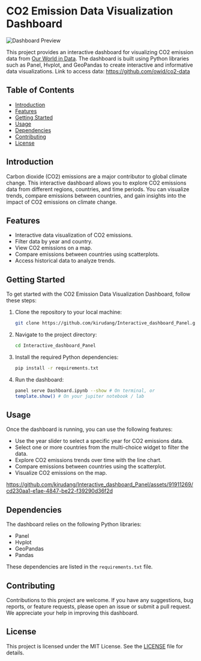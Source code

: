 # CO2 Emission Data Visualization Dashboard

![Dashboard Preview](https://github.com/kirudang/Interactive_dashboard_Panel/assets/91911269/d75f342c-de88-45c8-bdf6-d60efd61e592)


This project provides an interactive dashboard for visualizing CO2 emission data from [Our World in Data](https://ourworldindata.org/). The dashboard is built using Python libraries such as Panel, Hvplot, and GeoPandas to create interactive and informative data visualizations.
Link to access data: https://github.com/owid/co2-data

## Table of Contents
- [Introduction](#Introduction)
- [Features](#Features)
- [Getting Started](#Getting-started)
- [Usage](#Usage)
- [Dependencies](#Dependencies)
- [Contributing](#Contributing)
- [License](#License)

## Introduction

Carbon dioxide (CO2) emissions are a major contributor to global climate change. This interactive dashboard allows you to explore CO2 emissions data from different regions, countries, and time periods. You can visualize trends, compare emissions between countries, and gain insights into the impact of CO2 emissions on climate change.

## Features

- Interactive data visualization of CO2 emissions.
- Filter data by year and country.
- View CO2 emissions on a map.
- Compare emissions between countries using scatterplots.
- Access historical data to analyze trends.

## Getting Started

To get started with the CO2 Emission Data Visualization Dashboard, follow these steps:

1. Clone the repository to your local machine:
   ```bash
   git clone https://github.com/kirudang/Interactive_dashboard_Panel.git
   ```
2. Navigate to the project directory:
   ```bash
   cd Interactive_dashboard_Panel
   ```
3. Install the required Python dependencies:
   ```bash
   pip install -r requirements.txt
   ```

4. Run the dashboard:
   ```bash
   panel serve Dashboard.ipynb --show # On terminal, or
   template.show() # On your jupiter notebook / lab
   ```
## Usage

Once the dashboard is running, you can use the following features:

- Use the year slider to select a specific year for CO2 emissions data.
- Select one or more countries from the multi-choice widget to filter the data.
- Explore CO2 emissions trends over time with the line chart.
- Compare emissions between countries using the scatterplot.
- Visualize CO2 emissions on the map.


https://github.com/kirudang/Interactive_dashboard_Panel/assets/91911269/cd230aa1-e1ae-4847-be22-f39290d36f2d


## Dependencies

The dashboard relies on the following Python libraries:

- Panel
- Hvplot
- GeoPandas
- Pandas

These dependencies are listed in the `requirements.txt` file.

## Contributing

Contributions to this project are welcome. If you have any suggestions, bug reports, or feature requests, please open an issue or submit a pull request. We appreciate your help in improving this dashboard.

## License

This project is licensed under the MIT License. See the [LICENSE](LICENSE) file for details.


